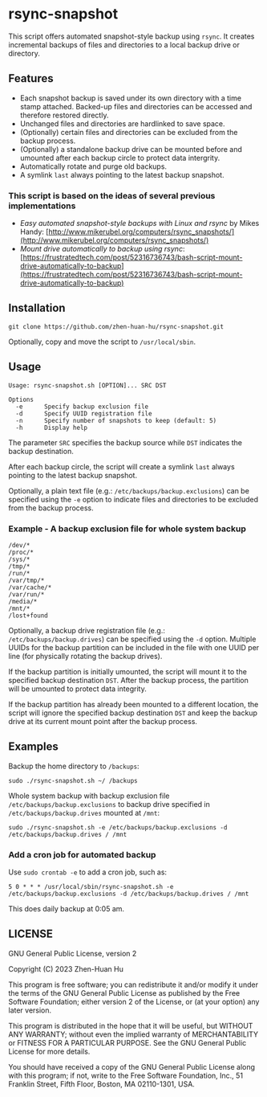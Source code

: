 # rsync-snapshot

This script offers automated snapshot-style backup using `rsync`. It creates incremental backups of files and directories to a local backup drive or directory. 

## Features
- Each snapshot backup is saved under its own directory with a time stamp attached. Backed-up files and directories can be accessed and therefore restored directly.
- Unchanged files and directories are hardlinked to save space.
- (Optionally) certain files and directories can be excluded from the backup process.
- (Optionally) a standalone backup drive can be mounted before and umounted after each backup circle to protect data intergrity.
- Automatically rotate and purge old backups.
- A symlink `last` always pointing to the latest backup snapshot.

### This script is based on the ideas of several previous implementations
- *Easy automated snapshot-style backups with Linux and rsync* by Mikes Handy: [http://www.mikerubel.org/computers/rsync_snapshots/](http://www.mikerubel.org/computers/rsync_snapshots/)
- *Mount drive automatically to backup using rsync*: [https://frustratedtech.com/post/52316736743/bash-script-mount-drive-automatically-to-backup](https://frustratedtech.com/post/52316736743/bash-script-mount-drive-automatically-to-backup)

## Installation

```
git clone https://github.com/zhen-huan-hu/rsync-snapshot.git
```

Optionally, copy and move the script to `/usr/local/sbin`.

## Usage

```
Usage: rsync-snapshot.sh [OPTION]... SRC DST

Options
  -e      Specify backup exclusion file
  -d      Specify UUID registration file
  -n      Specify number of snapshots to keep (default: 5)
  -h      Display help
```

The parameter `SRC` specifies the backup source while `DST` indicates the backup destination.

After each backup circle, the script will create a symlink `last` always pointing to the latest backup snapshot.

Optionally, a plain text file (e.g.: `/etc/backups/backup.exclusions`) can be specified using the `-e` option to indicate files and directories to be excluded from the backup process.

### Example - A backup exclusion file for whole system backup

```
/dev/*
/proc/*
/sys/*
/tmp/*
/run/*
/var/tmp/*
/var/cache/*
/var/run/*
/media/*
/mnt/*
/lost+found
```

Optionally, a backup drive registration file (e.g.: `/etc/backups/backup.drives`) can be specified using the `-d` option. Multiple UUIDs for the backup partition can be included in the file with one UUID per line (for physically rotating the backup drives).

If the backup partition is initially umounted, the script will mount it to the specified backup destination `DST`. After the backup process, the partition will be umounted to protect data integrity.

If the backup partition has already been mounted to a different location, the script will ignore the specified backup destination `DST` and keep the backup drive at its current mount point after the backup process.

## Examples

Backup the home directory to `/backups`:

```
sudo ./rsync-snapshot.sh ~/ /backups
```

Whole system backup with backup exclusion file `/etc/backups/backup.exclusions` to backup drive specified in `/etc/backups/backup.drives` mounted at `/mnt`:

```
sudo ./rsync-snapshot.sh -e /etc/backups/backup.exclusions -d /etc/backups/backup.drives / /mnt
```

### Add a cron job for automated backup

Use `sudo crontab -e` to add a cron job, such as:

```
5 0 * * * /usr/local/sbin/rsync-snapshot.sh -e /etc/backups/backup.exclusions -d /etc/backups/backup.drives / /mnt
```

This does daily backup at 0:05 am.

## LICENSE

GNU General Public License, version 2

Copyright (C) 2023  Zhen-Huan Hu

This program is free software; you can redistribute it and/or
modify it under the terms of the GNU General Public License
as published by the Free Software Foundation; either version 2
of the License, or (at your option) any later version.

This program is distributed in the hope that it will be useful,
but WITHOUT ANY WARRANTY; without even the implied warranty of
MERCHANTABILITY or FITNESS FOR A PARTICULAR PURPOSE.  See the
GNU General Public License for more details.

You should have received a copy of the GNU General Public License
along with this program; if not, write to the Free Software
Foundation, Inc., 51 Franklin Street, Fifth Floor, Boston, MA  02110-1301, USA.
